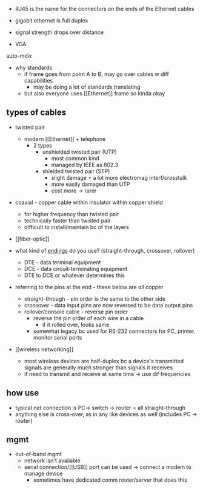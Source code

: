 - RJ45 is the name for the connectors on the ends of the Ethernet cables

- gigabit ethernet is full duplex

- signal strength drops over distance
- VGA


auto-mdix
- why standards
	- if frame goes from point A to B, may go over cables w diff capabilities
		- may be doing a lot of standards translating
	- but also everyone uses [[Ethernet]] frame so kinda okay

## types of cables
- twisted pair
	- modern [[Ethernet]] + telephone
		- 2 types
			- unshielded twisted pair (UTP)
				- most common kind
				- managed by IEEE as 802.3
			- shielded twisted pair (STP)
				- slight damage = a lot more electromag interf/crosstalk
				- more easily damaged than UTP
				- cost more → rarer
- coaxial - copper cable within insulator within copper shield
	- for higher frequency than twisted pair
	- technically faster than twisted pair
	- difficult to install/maintain bc of the layers
- [[fiber-optic]]
- what kind of [endings](https://networkengineering.stackexchange.com/questions/55017/whats-the-difference-between-serial-dce-and-serial-dte-link) do you use? (straight-through, crossover, rollover)
	- DTE - data terminal equipment 
	- DCE - data circuit-terminating equipment
	- DTE to DCE or whatever determines this
	
- referring to the pins at the end - these below are *all* copper
	- straight-through - pin order is the same to the other side
	- crossover - data input pins are now reversed to be data output pins
	- rollover/console cable - reverse pin order
		- reverse the pin order of each wire in a cable
			- if it rolled over, looks same
		- somewhat legacy bc used for RS-232 connectors for PC, printer, monitor serial ports

- [[wireless networking]]
	- most wireless devices are half-duplex bc a device's transmitted signals are generally much stronger than signals it receives
	- if need to transmit and receive at same time -> use dif frequencies

## how use
- typical net connection is PC-> switch -> router = all straight-through
- anything else is cross-over, as in any like devices as well (includes PC -> router)

## mgmt
- out-of-band mgmt
	- network isn't available
	- serial connection/[[USB]] port can be used -> connect a modem to manage device
		- sometimes have dedicated comm router/server that does this